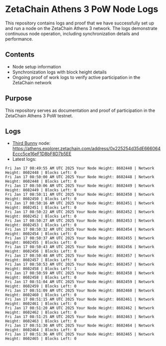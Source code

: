 # ZetaChain Athens 3 PoW Node Logs
This repository contains logs and proof that we have successfully set up and run a node on the ZetaChain Athens 3 network. The logs demonstrate continuous node operation, including synchronization details and performance.

## Contents
- Node setup information
- Synchronization logs with block height details
- Ongoing proof of work logs to verify active participation in the ZetaChain network

## Purpose
This repository serves as documentation and proof of participation in the ZetaChain Athens 3 PoW testnet.

## Logs

- [Third Bunny](https://thirdbunny.xyz/) node: https://athens.explorer.zetachain.com/address/0x225254d35dE666064Eccc5ce16eF1D8bF8D7b5EE
- Latest logs:
```
Fri Jan 17 08:49:55 AM UTC 2025 Your Node Height: 8602448 | Network Height: 8602448 | Blocks Left: 0
Fri Jan 17 08:50:00 AM UTC 2025 Your Node Height: 8602448 | Network Height: 8602448 | Blocks Left: 0
Fri Jan 17 08:50:06 AM UTC 2025 Your Node Height: 8602449 | Network Height: 8602449 | Blocks Left: 0
Fri Jan 17 08:50:11 AM UTC 2025 Your Node Height: 8602450 | Network Height: 8602450 | Blocks Left: 0
Fri Jan 17 08:50:16 AM UTC 2025 Your Node Height: 8602451 | Network Height: 8602451 | Blocks Left: 0
Fri Jan 17 08:50:22 AM UTC 2025 Your Node Height: 8602452 | Network Height: 8602452 | Blocks Left: 0
Fri Jan 17 08:50:27 AM UTC 2025 Your Node Height: 8602453 | Network Height: 8602453 | Blocks Left: 0
Fri Jan 17 08:50:32 AM UTC 2025 Your Node Height: 8602454 | Network Height: 8602454 | Blocks Left: 0
Fri Jan 17 08:50:37 AM UTC 2025 Your Node Height: 8602455 | Network Height: 8602455 | Blocks Left: 0
Fri Jan 17 08:50:43 AM UTC 2025 Your Node Height: 8602456 | Network Height: 8602456 | Blocks Left: 0
Fri Jan 17 08:50:48 AM UTC 2025 Your Node Height: 8602457 | Network Height: 8602457 | Blocks Left: 0
Fri Jan 17 08:50:53 AM UTC 2025 Your Node Height: 8602457 | Network Height: 8602458 | Blocks Left: 1
Fri Jan 17 08:50:59 AM UTC 2025 Your Node Height: 8602458 | Network Height: 8602458 | Blocks Left: 0
Fri Jan 17 08:51:04 AM UTC 2025 Your Node Height: 8602459 | Network Height: 8602459 | Blocks Left: 0
Fri Jan 17 08:51:09 AM UTC 2025 Your Node Height: 8602460 | Network Height: 8602460 | Blocks Left: 0
Fri Jan 17 08:51:15 AM UTC 2025 Your Node Height: 8602461 | Network Height: 8602461 | Blocks Left: 0
Fri Jan 17 08:51:20 AM UTC 2025 Your Node Height: 8602462 | Network Height: 8602462 | Blocks Left: 0
Fri Jan 17 08:51:25 AM UTC 2025 Your Node Height: 8602463 | Network Height: 8602463 | Blocks Left: 0
Fri Jan 17 08:51:30 AM UTC 2025 Your Node Height: 8602464 | Network Height: 8602464 | Blocks Left: 0
Fri Jan 17 08:51:36 AM UTC 2025 Your Node Height: 8602465 | Network Height: 8602465 | Blocks Left: 0
```
